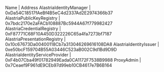 Name | Address
AlastriaIdentityManager | 0xDa54C18517fAeBf4B5eC4d2337Ad2E2974366b37
AlastriaPublicKeyRegistry | 0x7bdc2170e2aFACb108887Bc5944A67f779982427
AlastriaCredentialRegistry | 0xF87771C68F10A450D322226C65a4fa7273bf7187
AlastriaPresentationRegistry | 0x10c67673Da00400118Cb7a313046269616108DA8
AlastriaIdentityIssuer | 0xe50bcF159704B55A03446C523aB002C9d1Bd9D9D
AlastriaIdentityServiceProvider | 0xF4b07Cba49f01782949Eada0CA1172F7538B9988
ProxyAdmin | 0x7Ceaef9F961dE9CEb97d99eb10CB4617e7B6B164
